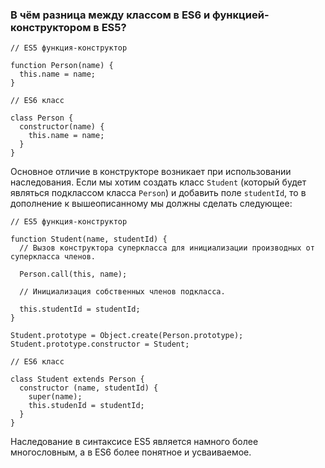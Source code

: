 ### В чём разница между классом в ES6 и функцией-конструктором в ES5?

~~~~
// ES5 функция-конструктор

function Person(name) {
  this.name = name;
}

// ES6 класс

class Person {
  constructor(name) {
    this.name = name;
  }
}
~~~~

Основное отличие в конструкторе возникает при использовании наследования. Если мы хотим создать класс `Student` (который будет являться подклассом класса `Person`) и добавить поле `studentId`, то в дополнение к вышеописанному мы должны сделать следующее:

~~~~
// ES5 функция-конструктор

function Student(name, studentId) {
  // Вызов конструктора суперкласса для инициализации производных от суперкласса членов.

  Person.call(this, name);

  // Инициализация собственных членов подкласса.

  this.studentId = studentId;
}

Student.prototype = Object.create(Person.prototype);
Student.prototype.constructor = Student;

// ES6 класс

class Student extends Person {
  constructor (name, studentId) {
    super(name);
    this.studenId = studentId;
  }
}
~~~~

Наследование в синтаксисе ES5 является намного более многословным, а в ES6 более понятное и усваиваемое.
